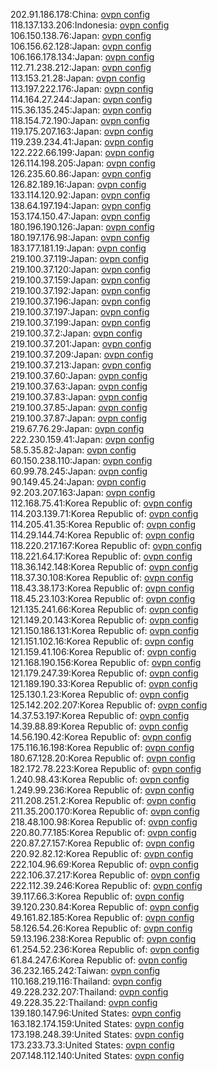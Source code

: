 202.91.186.178:China: [ovpn config](vpn/202_91_186_178.ovpn)  
118.137.133.206:Indonesia: [ovpn config](vpn/118_137_133_206.ovpn)  
106.150.138.76:Japan: [ovpn config](vpn/106_150_138_76.ovpn)  
106.156.62.128:Japan: [ovpn config](vpn/106_156_62_128.ovpn)  
106.166.178.134:Japan: [ovpn config](vpn/106_166_178_134.ovpn)  
112.71.238.212:Japan: [ovpn config](vpn/112_71_238_212.ovpn)  
113.153.21.28:Japan: [ovpn config](vpn/113_153_21_28.ovpn)  
113.197.222.176:Japan: [ovpn config](vpn/113_197_222_176.ovpn)  
114.164.27.244:Japan: [ovpn config](vpn/114_164_27_244.ovpn)  
115.36.135.245:Japan: [ovpn config](vpn/115_36_135_245.ovpn)  
118.154.72.190:Japan: [ovpn config](vpn/118_154_72_190.ovpn)  
119.175.207.163:Japan: [ovpn config](vpn/119_175_207_163.ovpn)  
119.239.234.41:Japan: [ovpn config](vpn/119_239_234_41.ovpn)  
122.222.66.199:Japan: [ovpn config](vpn/122_222_66_199.ovpn)  
126.114.198.205:Japan: [ovpn config](vpn/126_114_198_205.ovpn)  
126.235.60.86:Japan: [ovpn config](vpn/126_235_60_86.ovpn)  
126.82.189.16:Japan: [ovpn config](vpn/126_82_189_16.ovpn)  
133.114.120.92:Japan: [ovpn config](vpn/133_114_120_92.ovpn)  
138.64.197.194:Japan: [ovpn config](vpn/138_64_197_194.ovpn)  
153.174.150.47:Japan: [ovpn config](vpn/153_174_150_47.ovpn)  
180.196.190.126:Japan: [ovpn config](vpn/180_196_190_126.ovpn)  
180.197.176.98:Japan: [ovpn config](vpn/180_197_176_98.ovpn)  
183.177.181.19:Japan: [ovpn config](vpn/183_177_181_19.ovpn)  
219.100.37.119:Japan: [ovpn config](vpn/219_100_37_119.ovpn)  
219.100.37.120:Japan: [ovpn config](vpn/219_100_37_120.ovpn)  
219.100.37.159:Japan: [ovpn config](vpn/219_100_37_159.ovpn)  
219.100.37.192:Japan: [ovpn config](vpn/219_100_37_192.ovpn)  
219.100.37.196:Japan: [ovpn config](vpn/219_100_37_196.ovpn)  
219.100.37.197:Japan: [ovpn config](vpn/219_100_37_197.ovpn)  
219.100.37.199:Japan: [ovpn config](vpn/219_100_37_199.ovpn)  
219.100.37.2:Japan: [ovpn config](vpn/219_100_37_2.ovpn)  
219.100.37.201:Japan: [ovpn config](vpn/219_100_37_201.ovpn)  
219.100.37.209:Japan: [ovpn config](vpn/219_100_37_209.ovpn)  
219.100.37.213:Japan: [ovpn config](vpn/219_100_37_213.ovpn)  
219.100.37.60:Japan: [ovpn config](vpn/219_100_37_60.ovpn)  
219.100.37.63:Japan: [ovpn config](vpn/219_100_37_63.ovpn)  
219.100.37.83:Japan: [ovpn config](vpn/219_100_37_83.ovpn)  
219.100.37.85:Japan: [ovpn config](vpn/219_100_37_85.ovpn)  
219.100.37.87:Japan: [ovpn config](vpn/219_100_37_87.ovpn)  
219.67.76.29:Japan: [ovpn config](vpn/219_67_76_29.ovpn)  
222.230.159.41:Japan: [ovpn config](vpn/222_230_159_41.ovpn)  
58.5.35.82:Japan: [ovpn config](vpn/58_5_35_82.ovpn)  
60.150.238.110:Japan: [ovpn config](vpn/60_150_238_110.ovpn)  
60.99.78.245:Japan: [ovpn config](vpn/60_99_78_245.ovpn)  
90.149.45.24:Japan: [ovpn config](vpn/90_149_45_24.ovpn)  
92.203.207.163:Japan: [ovpn config](vpn/92_203_207_163.ovpn)  
112.168.75.41:Korea Republic of: [ovpn config](vpn/112_168_75_41.ovpn)  
114.203.139.71:Korea Republic of: [ovpn config](vpn/114_203_139_71.ovpn)  
114.205.41.35:Korea Republic of: [ovpn config](vpn/114_205_41_35.ovpn)  
114.29.144.74:Korea Republic of: [ovpn config](vpn/114_29_144_74.ovpn)  
118.220.217.167:Korea Republic of: [ovpn config](vpn/118_220_217_167.ovpn)  
118.221.64.17:Korea Republic of: [ovpn config](vpn/118_221_64_17.ovpn)  
118.36.142.148:Korea Republic of: [ovpn config](vpn/118_36_142_148.ovpn)  
118.37.30.108:Korea Republic of: [ovpn config](vpn/118_37_30_108.ovpn)  
118.43.38.173:Korea Republic of: [ovpn config](vpn/118_43_38_173.ovpn)  
118.45.23.103:Korea Republic of: [ovpn config](vpn/118_45_23_103.ovpn)  
121.135.241.66:Korea Republic of: [ovpn config](vpn/121_135_241_66.ovpn)  
121.149.20.143:Korea Republic of: [ovpn config](vpn/121_149_20_143.ovpn)  
121.150.186.131:Korea Republic of: [ovpn config](vpn/121_150_186_131.ovpn)  
121.151.102.16:Korea Republic of: [ovpn config](vpn/121_151_102_16.ovpn)  
121.159.41.106:Korea Republic of: [ovpn config](vpn/121_159_41_106.ovpn)  
121.168.190.156:Korea Republic of: [ovpn config](vpn/121_168_190_156.ovpn)  
121.179.247.39:Korea Republic of: [ovpn config](vpn/121_179_247_39.ovpn)  
121.189.190.33:Korea Republic of: [ovpn config](vpn/121_189_190_33.ovpn)  
125.130.1.23:Korea Republic of: [ovpn config](vpn/125_130_1_23.ovpn)  
125.142.202.207:Korea Republic of: [ovpn config](vpn/125_142_202_207.ovpn)  
14.37.53.197:Korea Republic of: [ovpn config](vpn/14_37_53_197.ovpn)  
14.39.88.89:Korea Republic of: [ovpn config](vpn/14_39_88_89.ovpn)  
14.56.190.42:Korea Republic of: [ovpn config](vpn/14_56_190_42.ovpn)  
175.116.16.198:Korea Republic of: [ovpn config](vpn/175_116_16_198.ovpn)  
180.67.128.20:Korea Republic of: [ovpn config](vpn/180_67_128_20.ovpn)  
182.172.78.223:Korea Republic of: [ovpn config](vpn/182_172_78_223.ovpn)  
1.240.98.43:Korea Republic of: [ovpn config](vpn/1_240_98_43.ovpn)  
1.249.99.236:Korea Republic of: [ovpn config](vpn/1_249_99_236.ovpn)  
211.208.251.2:Korea Republic of: [ovpn config](vpn/211_208_251_2.ovpn)  
211.35.200.170:Korea Republic of: [ovpn config](vpn/211_35_200_170.ovpn)  
218.48.100.98:Korea Republic of: [ovpn config](vpn/218_48_100_98.ovpn)  
220.80.77.185:Korea Republic of: [ovpn config](vpn/220_80_77_185.ovpn)  
220.87.27.157:Korea Republic of: [ovpn config](vpn/220_87_27_157.ovpn)  
220.92.82.12:Korea Republic of: [ovpn config](vpn/220_92_82_12.ovpn)  
222.104.96.69:Korea Republic of: [ovpn config](vpn/222_104_96_69.ovpn)  
222.106.37.217:Korea Republic of: [ovpn config](vpn/222_106_37_217.ovpn)  
222.112.39.246:Korea Republic of: [ovpn config](vpn/222_112_39_246.ovpn)  
39.117.66.3:Korea Republic of: [ovpn config](vpn/39_117_66_3.ovpn)  
39.120.230.84:Korea Republic of: [ovpn config](vpn/39_120_230_84.ovpn)  
49.161.82.185:Korea Republic of: [ovpn config](vpn/49_161_82_185.ovpn)  
58.126.54.26:Korea Republic of: [ovpn config](vpn/58_126_54_26.ovpn)  
59.13.196.238:Korea Republic of: [ovpn config](vpn/59_13_196_238.ovpn)  
61.254.52.236:Korea Republic of: [ovpn config](vpn/61_254_52_236.ovpn)  
61.84.247.6:Korea Republic of: [ovpn config](vpn/61_84_247_6.ovpn)  
36.232.165.242:Taiwan: [ovpn config](vpn/36_232_165_242.ovpn)  
110.168.219.116:Thailand: [ovpn config](vpn/110_168_219_116.ovpn)  
49.228.232.207:Thailand: [ovpn config](vpn/49_228_232_207.ovpn)  
49.228.35.22:Thailand: [ovpn config](vpn/49_228_35_22.ovpn)  
139.180.147.96:United States: [ovpn config](vpn/139_180_147_96.ovpn)  
163.182.174.159:United States: [ovpn config](vpn/163_182_174_159.ovpn)  
173.198.248.39:United States: [ovpn config](vpn/173_198_248_39.ovpn)  
173.233.73.3:United States: [ovpn config](vpn/173_233_73_3.ovpn)  
207.148.112.140:United States: [ovpn config](vpn/207_148_112_140.ovpn)  
